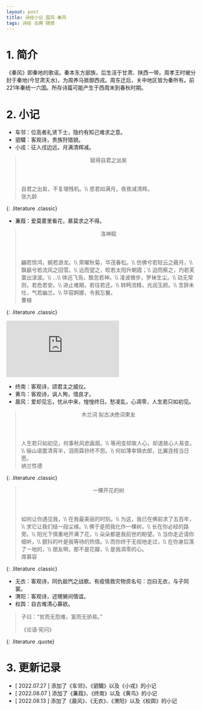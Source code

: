 ```yaml
---
layout: post
title: 诗经小记 国风·秦风
tags: 诗经 古典 随想
---
```


# 1. 简介

《秦风》即秦地的歌谣。秦本东方部族，后生活于甘肃、陕西一带。周孝王时被分封于秦地(今甘肃天水)，为周养马抵御西戎。周东迁后，关中地区皆为秦所有。前221年秦统一六国。所存诗篇可能产生于西周末到春秋时期。

# 2. 小记

- 车邻：位高者礼贤下士，隐约有知己难求之意。
- 驷驖：客观诗，贵族狩猎貌。
- 小戎：征人戍边远，月满清辉减。

> <header>赋得自君之出矣</header>
> 自君之出矣，不复理残机。\\
> 思君如满月，夜夜减清辉。
> <footer>张九龄</footer>
{: .literature .classic}

- 蒹葭：爱莫雾里看花，慕莫求之不得。

> <header>洛神赋</header>
> 翩若惊鸿，婉若游龙。\\
> 荣曜秋菊，华茂春松。\\
> 仿佛兮若轻云之蔽月，\\
> 飘飖兮若流风之回雪。\\
> 远而望之，皎若太阳升朝霞；\\
> 迫而察之，灼若芙蕖出渌波。\\
> ...\\
> 体迅飞凫，飘忽若神。\\
> 凌波微步，罗袜生尘。\\
> 动无常则，若危若安。\\
> 进止难期，若往若还。\\
> 转眄流精，光润玉颜。\\
> 含辞未吐，气若幽兰。\\
> 华容婀娜，令我忘餐。
> <footer>曹植</footer>
{: .literature .classic}

<div class="video-frame"><iframe src="https://www.youtube.com/embed/9d2HY6xPCYw" title="YouTube video player" frameborder="0" allowfullscreen></iframe></div>

- 终南：客观诗，颂君主之威仪。
- 黄鸟：客观诗，讽人殉，惜良才。
- 晨风：爱却见忘，忧从中来，惶惶终日。愁凌乱，心凋零，人生若只如初见。

> <header>木兰词 拟古决绝词柬友</header>
> 人生若只如初见，何事秋风悲画扇。\\
> 等闲变却故人心，却道故心人易变。\\
> 骊山语罢清宵半，泪雨霖铃终不怨。\\
> 何如薄幸锦衣郎，比翼连枝当日愿。
> <footer>纳兰性德</footer>
{: .literature .classic}

> <header>一棵开花的树</header>
> 如何让你遇见我，\\
> 在我最美丽的时刻。\\
> 为这，我已在佛前求了五百年，\\
> 求它让我们结一段尘缘。\\
> 佛于是把我化作一棵树，\\
> 长在你必经的路旁。\\
> 阳光下慎重地开满了花，\\
> 朵朵都是我前世的盼望。\\
> 当你走近请你细听，\\
> 颤抖的叶是我等待的热情。\\
> 而你终于无视地走过，\\
> 在你身后落了一地的，\\
> 朋友啊，那不是花瓣，\\
> 是我凋零的心。
> <footer>席慕容</footer>
{: .literature .classic}

- 无衣：客观诗，同仇敌忾之战歌。有疫情救灾物资名句：岂曰无衣，与子同裳。
- 渭阳：客观诗，述甥舅间情谊。
- 权舆：自古难清心寡欲。

> 子曰：“贫而无怨难，富而无骄易。”
> <footer>《论语·宪问》</footer>
{: .literature .quote}

# 3. 更新记录

- [ 2022.07.27 ] 添加了《车邻》、《驷驖》以及《小戎》的小记
- [ 2022.08.07 ] 添加了《蒹葭》、《终南》以及《黄鸟》的小记
- [ 2022.08.13 ] 添加了《晨风》、《无衣》、《渭阳》以及《权舆》的小记
